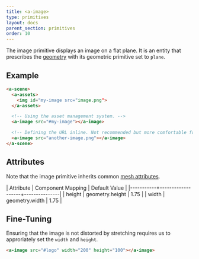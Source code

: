 ```yaml
---
title: <a-image>
type: primitives
layout: docs
parent_section: primitives
order: 10
---
```


The image primitive displays an image on a flat plane. It is an entity that prescribes the [geometry](../components/geometry.html) with its geometric primitive set to `plane`.

## Example

```html
<a-scene>
  <a-assets>
    <img id="my-image src="image.png">
  </a-assets>

  <!-- Using the asset management system. -->
  <a-image src="#my-image"></a-image>

  <!-- Defining the URL inline. Not recommended but more comfortable for web developers. -->
  <a-image src="another-image.png"></a-image>
</a-scene>
```

## Attributes

Note that the image primitive inherits common [mesh attributes](./mesh-attributes.html).

| Attribute | Component Mapping | Default Value |
|-----------+-------------------+---------------|
| height    | geometry.height   | 1.75          |
| width     | geometry.width    | 1.75          |

## Fine-Tuning

Ensuring that the image is not distorted by stretching requires us to approriately set the `width` and `height`.

```html
<a-image src="#logo" width="200" height="100"></a-image>
```
